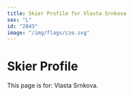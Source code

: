```yaml
---
title: Skier Profile for Vlasta Srnkova
sex: "L"
id: "2843"
image: "/img/flags/cze.svg" 
---
```


# Skier Profile

This page is for: Vlasta Srnkova.
    